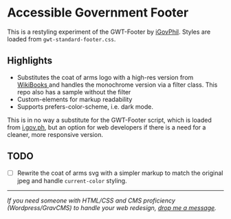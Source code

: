 # Accessible Government Footer

This is a restyling experiment of the GWT-Footer by [iGovPhil](https://github.com/iGovPhil/gwt-footer). Styles are loaded from `gwt-standard-footer.css`.

## Highlights

* Substitutes the coat of arms logo with a high-res version from [WikiBooks
](https://tl.m.wikibooks.org/wiki/Talaksan:Coat_of_arms_of_the_Philippines.svg) and handles the monochrome version via a filter class. This repo also has a sample without the filter
* Custom-elements for markup readability
* Supports prefers-color-scheme, i.e. dark mode.

This is in no way a substitute for the GWT-Footer script, which is loaded from [i.gov.ph](https://gwhs.i.gov.ph/gwt-footer/footer-source.html), but an option for web developers if there is a need for a cleaner, more responsive version.

## TODO

- [ ] Rewrite the coat of arms svg with a simpler markup to match the original jpeg and handle `current-color` styling.

---

*If you need someone with HTML/CSS and CMS proficiency (Wordpress/GravCMS) to handle your web redesign, [drop me a message](mailto:acezalba+github@slmail.me).*

